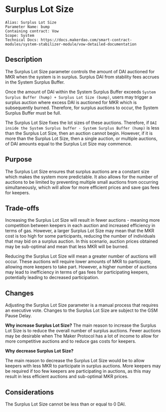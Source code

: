 # Surplus Lot Size

```
Alias: Surplus Lot Size
Parameter Name: bump
Containing contract: Vow
Scope: System
Technical Docs: https://docs.makerdao.com/smart-contract-modules/system-stabilizer-module/vow-detailed-documentation
```

## Description
The Surplus Lot Size parameter controls the amount of DAI auctioned for MKR when the system is in surplus. Surplus DAI from stability fees accrues in the System Surplus Buffer.

Once the amount of DAI within the System Surplus Buffer exceeds `System Surplus Buffer (hump) + Surplus Lot Size (bump)`, users may trigger a surplus auction where excess DAI is
auctioned for MKR which is subsequently burned. Therefore, for surplus auctions to occur, the System Surplus Buffer must be full.

The Surplus Lot Size fixes the lot sizes of these auctions. Therefore, if `DAI inside the System Surplus buffer - System Surplus Buffer (hump)` is less than the Surplus Lot Size,
then an auction cannot begin. However, if it is more than the Surplus Lot Size, then a single auction, or multiple auctions, of DAI amounts equal to the Surplus Lot Size may
commence.

## Purpose

The Surplus Lot Size ensures that surplus auctions are a constant size which makes the system more predictable. It also allows for the number of auctions to be limited by
preventing multiple small auctions from occurring simultaneously, which will allow for more efficient prices and save gas fees for keepers.

## Trade-offs

Increasing the Surplus Lot Size will result in fewer auctions - meaning more competition between keepers in each auction and increased efficiency in terms of gas. However, 
a larger Surplus Lot Size may mean that the MKR cost is too high for some participants, reducing the number of individuals that may bid on a surplus auction. In this scenario,
auction prices obtained may be sub-optimal and mean that less MKR will be burned.

Reducing the Surplus Lot Size will mean a greater number of auctions will occur. These auctions will require lower amounts of MKR to participate, allowing more keepers to take
part. However, a higher number of auctions may lead to inefficiency in terms of gas fees for participating keepers, potentially leading to decreased participation.

## Changes

Adjusting the Surplus Lot Size parameter is a manual process that requires an executive vote. Changes to the Surplus Lot Size are subject to the GSM Pause Delay.

 **Why increase Surplus Lot Size?**
 The main reason to increase the Surplus Lot Size is to reduce the overall number of surplus auctions. Fewer auctions may be desirable when The Maker Protocol has a lot of 
 income to allow for more competitive auctions and to reduce gas costs for keepers.
 
 **Why decrease Surplus Lot Size?**
 
The main reason to decrease the Surplus Lot Size would be to allow keepers with less MKR to participate in surplus auctions. More keepers may be required if too few 
keepers are participating in auctions, as this may result in less efficient auctions and sub-optimal MKR prices.
 
 ## Considerations
 
 The Surplus Lot Size cannot be less than or equal to 0 DAI.
 
 

